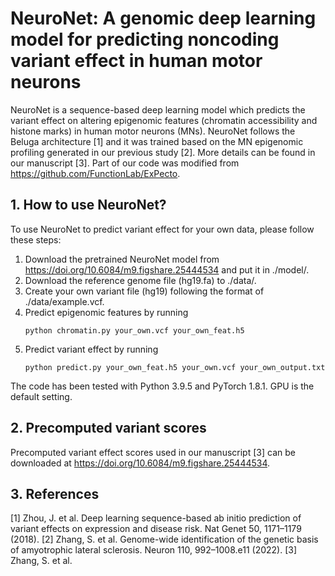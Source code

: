 # NeuroNet: A genomic deep learning model for predicting noncoding variant effect in human motor neurons
NeuroNet is a sequence-based deep learning model which predicts the variant effect on altering epigenomic features (chromatin accessibility and histone marks) in human motor neurons (MNs). NeuroNet follows the Beluga architecture [1] and it was trained based on the MN epigenomic profiling generated in our previous study [2]. More details can be found in our manuscript [3]. Part of our code was modified from https://github.com/FunctionLab/ExPecto.
## 1. How to use NeuroNet?
To use NeuroNet to predict variant effect for your own data, please follow these steps:

1. Download the pretrained NeuroNet model from https://doi.org/10.6084/m9.figshare.25444534 and put it in ./model/.
2. Download the reference genome file (hg19.fa) to ./data/.
3. Create your own variant file (hg19) following the format of ./data/example.vcf.
4. Predict epigenomic features by running
   ```
   python chromatin.py your_own.vcf your_own_feat.h5
   ```
5. Predict variant effect by running
   ```
   python predict.py your_own_feat.h5 your_own.vcf your_own_output.txt
   ```
The code has been tested with Python 3.9.5 and PyTorch 1.8.1. GPU is the default setting.
## 2. Precomputed variant scores
Precomputed variant effect scores used in our manuscript [3] can be downloaded at https://doi.org/10.6084/m9.figshare.25444534.
## 3. References
[1] Zhou, J. et al. Deep learning sequence-based ab initio prediction of variant effects on expression and disease risk. Nat Genet 50, 1171–1179 (2018).
[2] Zhang, S. et al. Genome-wide identification of the genetic basis of amyotrophic lateral sclerosis. Neuron 110, 992–1008.e11 (2022).
[3] Zhang, S. et al. 
